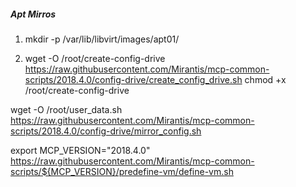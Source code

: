 ##### Apt Mirros

1. mkdir -p /var/lib/libvirt/images/apt01/

2. wget -O /root/create-config-drive https://raw.githubusercontent.com/Mirantis/mcp-common-scripts/2018.4.0/config-drive/create_config_drive.sh
chmod +x /root/create-config-drive


wget -O /root/user_data.sh https://raw.githubusercontent.com/Mirantis/mcp-common-scripts/2018.4.0/config-drive/mirror_config.sh


export MCP_VERSION="2018.4.0"
https://raw.githubusercontent.com/Mirantis/mcp-common-scripts/${MCP_VERSION}/predefine-vm/define-vm.sh
